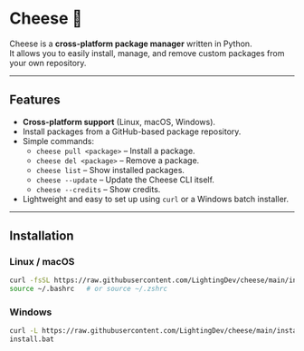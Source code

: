 # Cheese 🧀

Cheese is a **cross-platform package manager** written in Python.  
It allows you to easily install, manage, and remove custom packages from your own repository.

---

## **Features**
- **Cross-platform support** (Linux, macOS, Windows).
- Install packages from a GitHub-based package repository.
- Simple commands:
  - `cheese pull <package>` – Install a package.
  - `cheese del <package>` – Remove a package.
  - `cheese list` – Show installed packages.
  - `cheese --update` – Update the Cheese CLI itself.
  - `cheese --credits` – Show credits.
- Lightweight and easy to set up using `curl` or a Windows batch installer.

---

## **Installation**

### **Linux / macOS**
```bash
curl -fsSL https://raw.githubusercontent.com/LightingDev/cheese/main/install.sh | bash
source ~/.bashrc   # or source ~/.zshrc
```

### **Windows**
```bash
curl -L https://raw.githubusercontent.com/LightingDev/cheese/main/install.bat -o install.bat
install.bat

